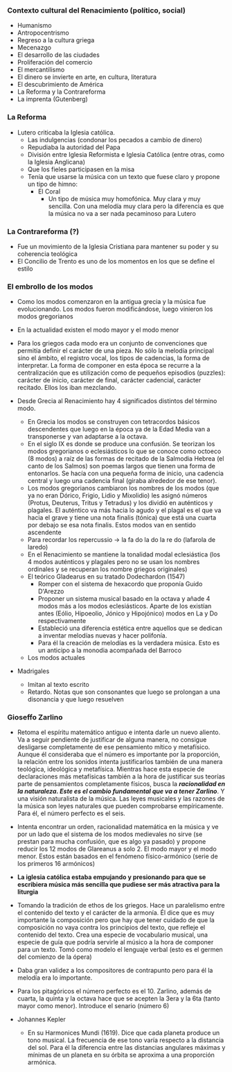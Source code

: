 ### Contexto cultural del Renacimiento (político, social)
- Humanismo
- Antropocentrismo
- Regreso a la cultura griega
- Mecenazgo
- El desarrollo de las ciudades
- Proliferación del comercio
- El mercantilismo
- El dinero se invierte en arte, en cultura, literatura
- El descubrimiento de América
- La Reforma y la Contrareforma
- La imprenta (Gutenberg)


### La Reforma
- Lutero criticaba la Iglesia católica.
	-  Las indulgencias (condonar los pecados a cambio de dinero)
	- Repudiaba la autoridad del Papa
	- División entre Iglesia Reformista e Iglesia Católica (entre otras, como la Iglesia Anglicana)
	- Que los fieles participasen en la misa
	- Tenía que usarse la música con un texto que fuese claro y propone un tipo de himno: 
		- El Coral
			- Un tipo de música muy homofónica. Muy clara y muy sencilla. Con una melodía muy clara pero la diferencia es que la música no va a ser nada pecaminoso para Lutero

### La Contrareforma (?)
- Fue un movimiento de la Iglesia Cristiana para mantener su poder y su coherencia teológica
- El Concilio de Trento es uno de los momentos en los que se define el estilo  

### El embrollo de los modos
- Como los modos comenzaron en la antigua grecia y la música fue evolucionando. Los modos fueron modificándose, luego vinieron los modos gregorianos
- En la actualidad existen el modo mayor y el modo menor
- Para los griegos cada modo era un conjunto de convenciones que permitía definir el carácter de una pieza. No sólo la melodía principal sino el ámbito, el registro vocal, los tipos de cadencias, la forma de interpretar. La forma de componer en esta época se recurre a la centralización que es utilización como de pequeños episodios (puzzles): carácter de inicio, carácter de final, carácter cadencial, carácter recitado. Ellos los iban mezclando.

-  Desde Grecia al Renacimiento hay 4 significados distintos del término modo. 
	- En Grecia los modos se construyen con tetracordos básicos descendentes que luego en la época ya de la Edad Media van a transponerse y van adaptarse a la octava.
	- En el siglo IX es donde se produce una confusión. Se teorizan los modos gregorianos o eclesiásticos lo que se conoce como octoeco (8 modos) a raíz de las formas de recitado de la Salmodia Hebrea (el canto de los Salmos) son poemas largos que tienen una forma de entonarlos. Se hacía con una pequeña forma de inicio, una cadencia central y luego una cadencia final (giraba alrededor de ese tenor). 
	- Los modos gregorianos cambiaron los nombres de los modos (que ya no eran Dórico, Frigio, Lidio y Mixolidio) les asignó números (Protus, Deuterus, Tritus y Tetradus) y los dividió en auténticos y plagales. El auténtico va más hacia lo agudo y el plagal es el que va hacia el grave y tiene una nota finalis (tónica) que está una cuarta por debajo se esa nota finalis. Estos modos van en sentido ascendente 
	- Para recordar los repercussio -> la fa do la do la re do (lafarola de laredo)
	- En el Renacimiento se mantiene la tonalidad modal eclesiástica (los 4 modos auténticos y plagales pero no se usan los nombres ordinales y se recuperan los nombre griegos originales)
	- El teórico Gladearus en su tratado Dodechardon (1547) 
		- Romper con el sistema de hexacordo que proponía Guido D'Arezzo
		-  Proponer un sistema musical basado en la octava y añade 4 modos más a los modos eclesiásticos. Aparte de los existían antes (Eólio, Hipoeolio, Jónico y Hipojónico) modos en La y Do respectivamente
		- Estableció una diferencia estética entre aquellos que se dedican a inventar melodías nuevas y hacer polifonía. 
		- Para él la creación de melodías es la verdadera música. Esto es un anticipo a la monodia acompañada del Barroco
	- Los modos actuales 

- Madrigales
	- Imitan al texto escrito
	- Retardo. Notas que son consonantes que luego se prolongan a una disonancia y que luego resuelven

### Gioseffo Zarlino
- Retoma el espíritu matemático antiguo e intenta darle un nuevo aliento. Va a seguir pendiente de justificar de alguna manera, no consigue desligarse completamente de ese pensamiento mítico y metafísico. Aunque él consideraba que el número es importante por la proporción, la relación entre los sonidos intenta justificarlos también de una manera teológica, ideológica y metafísica. Mientras hace esta especie de declaraciones más metafísicas también a la hora de justificar sus teorías parte de pensamientos completamente físicos, busca la ***racionalidad en la naturaleza. Este es el cambio fundamental que va a tener Zarlino***. Y una visión naturalista de la música. Las leyes musicales y las razones de la música son leyes naturales que pueden comprobarse empíricamente. Para él, el número perfecto es el seis.
- Intenta encontrar un orden, racionalidad matemática en la música y ve por un lado que el sistema de los modos medievales no sirve (se prestan para mucha confusión, que es algo ya pasado) y propone reducir los 12 modos de Glareanus a solo 2. El modo mayor y el modo menor. Estos están basados en el fenómeno físico-armónico (serie de los primeros 16 armónicos)
-  **La iglesia católica estaba empujando y presionando para que se escribiera música más sencilla que pudiese ser más atractiva para la liturgia**
- Tomando la tradición de ethos de los griegos. Hace un paralelismo entre el contenido del texto y el carácter de la armonía. Él dice que es muy importante la composición pero que hay que tener cuidado de que la composición no vaya contra los principios del texto, que refleje el contenido del texto. Crea una especie de vocabulario musical, una especie de guía que podría servirle al músico a la hora de componer para un texto. Tomó como modelo el lenguaje verbal (esto es el germen del comienzo de la ópera)
- Daba gran validez a los compositores de contrapunto pero para él la melodía era lo importante.
- Para los pitagóricos el número perfecto es el 10. Zarlino, además de cuarta, la quinta y la octava hace que se acepten la 3era y la 6ta (tanto mayor como menor). Introduce el senario (número 6)

- Johannes Kepler 
	- En su Harmonices Mundi (1619). Dice que cada planeta produce un tono musical. La frecuencia de ese tono varía respecto a la distancia del sol. Para él la diferencia entre las distancias angulares máximas y mínimas de un planeta en su órbita se aproxima a una proporción armónica.


